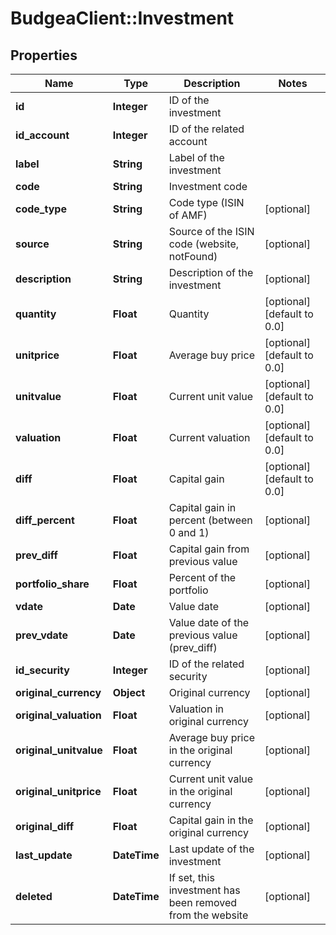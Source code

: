 # BudgeaClient::Investment

## Properties
Name | Type | Description | Notes
------------ | ------------- | ------------- | -------------
**id** | **Integer** | ID of the investment | 
**id_account** | **Integer** | ID of the related account | 
**label** | **String** | Label of the investment | 
**code** | **String** | Investment code | 
**code_type** | **String** | Code type (ISIN of AMF) | [optional] 
**source** | **String** | Source of the ISIN code (website, notFound) | [optional] 
**description** | **String** | Description of the investment | [optional] 
**quantity** | **Float** | Quantity | [optional] [default to 0.0]
**unitprice** | **Float** | Average buy price | [optional] [default to 0.0]
**unitvalue** | **Float** | Current unit value | [optional] [default to 0.0]
**valuation** | **Float** | Current valuation | [optional] [default to 0.0]
**diff** | **Float** | Capital gain | [optional] [default to 0.0]
**diff_percent** | **Float** | Capital gain in percent (between 0 and 1) | [optional] 
**prev_diff** | **Float** | Capital gain from previous value | [optional] 
**portfolio_share** | **Float** | Percent of the portfolio | [optional] 
**vdate** | **Date** | Value date | [optional] 
**prev_vdate** | **Date** | Value date of the previous value (prev_diff) | [optional] 
**id_security** | **Integer** | ID of the related security | [optional] 
**original_currency** | **Object** | Original currency | [optional] 
**original_valuation** | **Float** | Valuation in original currency | [optional] 
**original_unitvalue** | **Float** | Average buy price in the original currency | [optional] 
**original_unitprice** | **Float** | Current unit value in the original currency | [optional] 
**original_diff** | **Float** | Capital gain in the original currency | [optional] 
**last_update** | **DateTime** | Last update of the investment | [optional] 
**deleted** | **DateTime** | If set, this investment has been removed from the website | [optional] 


